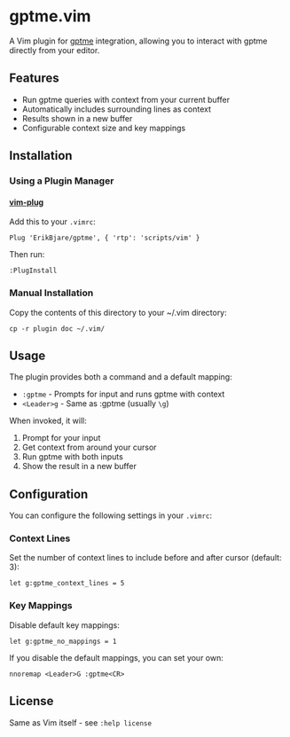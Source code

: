 # gptme.vim

A Vim plugin for [gptme](https://gptme.org) integration, allowing you to interact with gptme directly from your editor.

## Features

- Run gptme queries with context from your current buffer
- Automatically includes surrounding lines as context
- Results shown in a new buffer
- Configurable context size and key mappings

## Installation

### Using a Plugin Manager

#### [vim-plug](https://github.com/junegunn/vim-plug)

Add this to your `.vimrc`:

    Plug 'ErikBjare/gptme', { 'rtp': 'scripts/vim' }

Then run:

    :PlugInstall

### Manual Installation

Copy the contents of this directory to your ~/.vim directory:

    cp -r plugin doc ~/.vim/

## Usage

The plugin provides both a command and a default mapping:

- `:gptme` - Prompts for input and runs gptme with context
- `<Leader>g` - Same as :gptme (usually `\g`)

When invoked, it will:
1. Prompt for your input
2. Get context from around your cursor
3. Run gptme with both inputs
4. Show the result in a new buffer

## Configuration

You can configure the following settings in your `.vimrc`:
### Context Lines

Set the number of context lines to include before and after cursor (default: 3):

    let g:gptme_context_lines = 5

### Key Mappings

Disable default key mappings:

    let g:gptme_no_mappings = 1

If you disable the default mappings, you can set your own:

    nnoremap <Leader>G :gptme<CR>

## License

Same as Vim itself - see `:help license`
